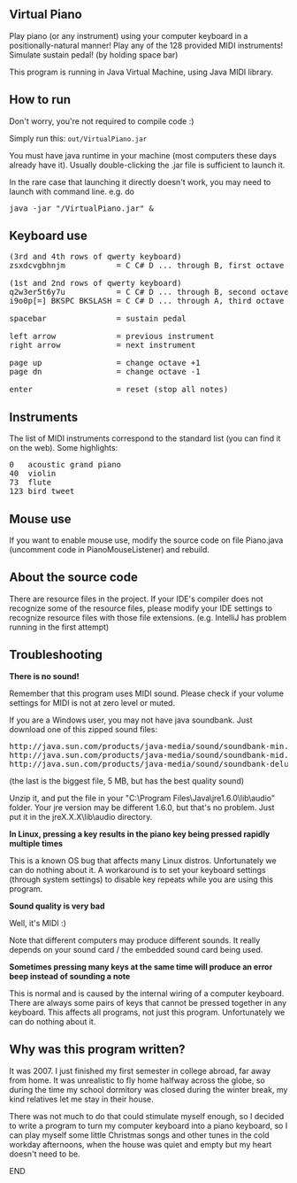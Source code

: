 Virtual Piano
-------------
Play piano (or any instrument) using your computer keyboard in a positionally-natural manner!
Play any of the 128 provided MIDI instruments!
Simulate sustain pedal! (by holding space bar)

This program is running in Java Virtual Machine, using Java MIDI library.


How to run
----------
Don't worry, you're not required to compile code :)

Simply run this:  `out/VirtualPiano.jar`

You must have java runtime in your machine (most computers these days already have it).
Usually double-clicking the .jar file is sufficient to launch it.

In the rare case that launching it directly doesn't work, you may need to launch with command line.
e.g. do

<pre>
java -jar "<path to the file>/VirtualPiano.jar" &
</pre>


Keyboard use
------------

<pre>
(3rd and 4th rows of qwerty keyboard)
zsxdcvgbhnjm           = C C# D ... through B, first octave

(1st and 2nd rows of qwerty keyboard)
q2w3er5t6y7u           = C C# D ... through B, second octave
i9o0p[=] BKSPC BKSLASH = C C# D ... through A, third octave

spacebar               = sustain pedal

left arrow             = previous instrument
right arrow            = next instrument

page up                = change octave +1
page dn                = change octave -1

enter                  = reset (stop all notes)
</pre>


Instruments
-----------
The list of MIDI instruments correspond to the standard list (you can find it on the web).
Some highlights:

<pre>
0   acoustic grand piano
40  violin
73  flute
123 bird tweet
</pre>


Mouse use
---------
If you want to enable mouse use, modify the source code on file Piano.java
(uncomment code in PianoMouseListener) and rebuild.


About the source code
---------------------
There are resource files in the project.  If your IDE's compiler does not recognize some of the
resource files, please modify your IDE settings to recognize resource files with those
file extensions.  (e.g. IntelliJ has problem running in the first attempt)


Troubleshooting
---------------

**There is no sound!**

Remember that this program uses MIDI sound.  Please check if your volume settings for MIDI is not
at zero level or muted.

If you are a Windows user, you may not have java soundbank.  Just download one of this zipped
sound files:

<pre>
http://java.sun.com/products/java-media/sound/soundbank-min.gm.zip
http://java.sun.com/products/java-media/sound/soundbank-mid.gm.zip
http://java.sun.com/products/java-media/sound/soundbank-deluxe.gm.zip
</pre>
(the last is the biggest file, 5 MB, but has the best quality sound)

Unzip it, and put the file in your "C:\Program Files\Java\jre1.6.0\lib\audio" folder.
Your jre version may be different 1.6.0, but that's no problem.
Just put it in the jreX.X.X\lib\audio directory.


**In Linux, pressing a key results in the piano key being pressed rapidly multiple times**

This is a known OS bug that affects many Linux distros.  Unfortunately we can do nothing about it.
A workaround is to set your keyboard settings (through system settings) to disable key repeats
while you are using this program.


**Sound quality is very bad**

Well, it's MIDI :)

Note that different computers may produce different sounds.  It really depends on your sound card /
the embedded sound card being used.


**Sometimes pressing many keys at the same time will produce an error beep instead of sounding a note**

This is normal and is caused by the internal wiring of a computer keyboard.  There are always some
pairs of keys that cannot be pressed together in any keyboard.  This affects all programs, not just
this program.  Unfortunately we can do nothing about it.


Why was this program written?
-----------------------------
It was 2007.  I just finished my first semester in college abroad, far away from home.
It was unrealistic to fly home halfway across the globe, so during the time my school
dormitory was closed during the winter break, my kind relatives let me stay in their house.

There was not much to do that could stimulate myself enough, so I decided to write a program
to turn my computer keyboard into a piano keyboard, so I can play myself some little
Christmas songs and other tunes in the cold workday afternoons, when the house was quiet and empty
but my heart doesn't need to be.


END

